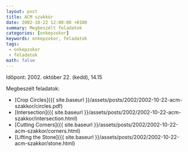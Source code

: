 ```yaml
---
layout: post
title: ACM szakkör
date: 2002-10-22 12:00:00 +0100
summary: Megbeszélt feladatok
categories: [onkepzokor]
keywords: onkepzokor, feladatok
tags:
 - onkepzokor
 - feladatok
math: false
---
```


Időpont: 2002. október 22. (kedd), 14.15

Megbeszélt feladatok:

- [Crop Circles]({{ site.baseurl }}/assets/posts/2002/2002-10-22-acm-szakkor/circles.pdf)
- [Intersection]({{ site.baseurl }}/assets/posts/2002/2002-10-22-acm-szakkor/intersection.html)
- [Cutting Corners]({{ site.baseurl }}/assets/posts/2002/2002-10-22-acm-szakkor/corners.html)
- [Lifting the Stone]({{ site.baseurl }}/assets/posts/2002/2002-10-22-acm-szakkor/stone.html)
